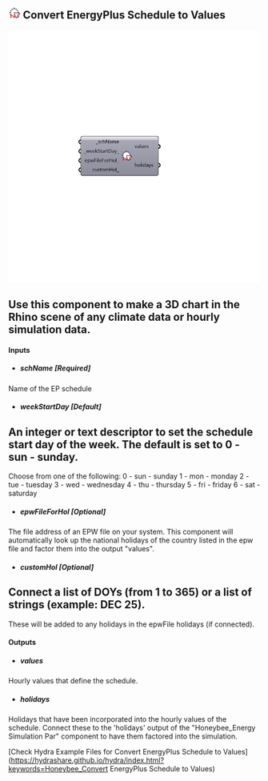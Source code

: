 ## ![](../../images/icons/Convert_EnergyPlus_Schedule_to_Values.png) Convert EnergyPlus Schedule to Values

![](../../images/components/Convert_EnergyPlus_Schedule_to_Values.png)

Use this component to make a 3D chart in the Rhino scene of any climate data or hourly simulation data.
 -
 

#### Inputs
* ##### schName [Required]
Name of the EP schedule
* ##### weekStartDay [Default]
An integer or text descriptor to set the schedule start day of the week. The default is set to 0 - sun - sunday.
 -
 Choose from one of the following:
 0 - sun - sunday
 1 - mon - monday
 2 - tue - tuesday
 3 - wed - wednesday
 4 - thu - thursday
 5 - fri - friday
 6 - sat - saturday
* ##### epwFileForHol [Optional]
The file address of an EPW file on your system.  This component will automatically look up the national holidays of the country listed in the epw file and factor them into the output "values".
* ##### customHol [Optional]
Connect a list of DOYs (from 1 to 365) or a list of strings (example: DEC 25).
 -
 These will be added to any holidays in the epwFile holidays (if connected).

#### Outputs
* ##### values
Hourly values that define the schedule.
* ##### holidays
Holidays that have been incorporated into the hourly values of the schedule.  Connect these to the 'holidays' output of the "Honeybee_Energy Simulation Par" component to have them factored into the simulation.


[Check Hydra Example Files for Convert EnergyPlus Schedule to Values](https://hydrashare.github.io/hydra/index.html?keywords=Honeybee_Convert EnergyPlus Schedule to Values)